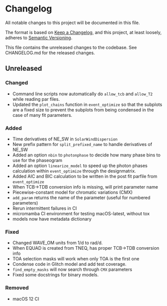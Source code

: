 # Changelog
All notable changes to this project will be documented in this file.

The format is based on [Keep a Changelog](https://keepachangelog.com/en/1.0.0/),
and this project, at least loosely, adheres to [Semantic Versioning](https://semver.org/spec/v2.0.0.html).

This file contains the unreleased changes to the codebase. See CHANGELOG.md for
the released changes.

## Unreleased
### Changed
- Command line scripts now automatically do `allow_tcb` and `allow_T2` while reading par files.
- Updated the `plot_chains` function in `event_optimize` so that the subplots are a fixed size to prevent the subplots from being condensed in the case of many fit parameters.
### Added
- Time derivatives of NE_SW in `SolarWindDispersion`
- New prefix pattern for `split_prefixed_name` to handle derivatives of NE_SW
- Added an option `nbin` to `photonphase` to decide how many phase bins to use for the phaseogram
- Added an option `linearize_model` to speed up the photon phases calculation within `event_optimize` through the designmatrix.
- Added AIC and BIC calculation to be written in the post fit parfile from `event_optimize`
- When TCB->TDB conversion info is missing, will print parameter name
- Piecewise-constant model for chromatic variations (CMX)
- `add_param` returns the name of the parameter (useful for numbered parameters)
- Rerun intermittent failures in CI
- micromamba CI environment for testing macOS-latest, without tox
- models now have metadata dictionary
### Fixed
- Changed WAVE_OM units from 1/d to rad/d.
- When EQUAD is created from TNEQ, has proper TCB->TDB conversion info
- TOA selection masks will work when only TOA is the first one
- Condense code in Glitch model and add test coverage.
- `find_empty_masks` will now search through `CMX` parameters
- Fixed some docstrings for binary models.
### Removed
- macOS 12 CI 

